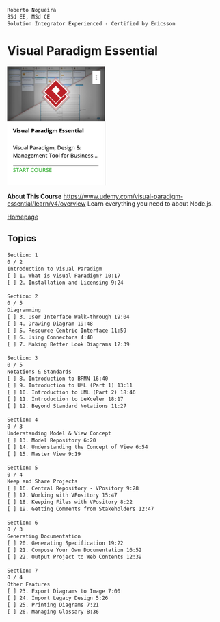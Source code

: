 ```
Roberto Nogueira  
BSd EE, MSd CE
Solution Integrator Experienced - Certified by Ericsson
```
# Visual Paradigm Essential

![ebook cover](images/visual-paradigm-essential.png)

**About This Course**
https://www.udemy.com/visual-paradigm-essential/learn/v4/overview
Learn everything you need to about Node.js.

[ Homepage](https://www.udemy.com/visual-paradigm-essential/learn/v4/overview)

## Topics
```
Section: 1
0 / 2
Introduction to Visual Paradigm
[ ] 1. What is Visual Paradigm? 10:17
[ ] 2. Installation and Licensing 9:24

Section: 2
0 / 5
Diagramming
[ ] 3. User Interface Walk-through 19:04
[ ] 4. Drawing Diagram 19:48
[ ] 5. Resource-Centric Interface 11:59
[ ] 6. Using Connectors 4:40
[ ] 7. Making Better Look Diagrams 12:39

Section: 3
0 / 5
Notations & Standards
[ ] 8. Introduction to BPMN 16:40
[ ] 9. Introduction to UML (Part 1) 13:11
[ ] 10. Introduction to UML (Part 2) 18:46
[ ] 11. Introduction to UeXceler 18:17
[ ] 12. Beyond Standard Notations 11:27

Section: 4
0 / 3
Understanding Model & View Concept
[ ] 13. Model Repository 6:20
[ ] 14. Understanding the Concept of View 6:54
[ ] 15. Master View 9:19

Section: 5
0 / 4
Keep and Share Projects
[ ] 16. Central Repository - VPository 9:28
[ ] 17. Working with VPository 15:47
[ ] 18. Keeping Files with VPository 8:22
[ ] 19. Getting Comments from Stakeholders 12:47
 
Section: 6
0 / 3
Generating Documentation
[ ] 20. Generating Specification 19:22
[ ] 21. Compose Your Own Documentation 16:52
[ ] 22. Output Project to Web Contents 12:39
 
Section: 7
0 / 4
Other Features
[ ] 23. Export Diagrams to Image 7:00 
[ ] 24. Import Legacy Design 5:26
[ ] 25. Printing Diagrams 7:21
[ ] 26. Managing Glossary 8:36
```
